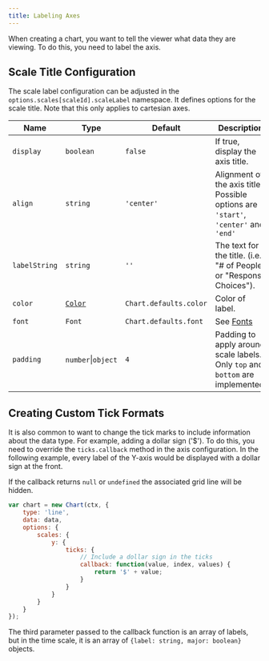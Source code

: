 ```yaml
---
title: Labeling Axes
---
```


When creating a chart, you want to tell the viewer what data they are viewing. To do this, you need to label the axis.

## Scale Title Configuration

The scale label configuration can be adjusted in the `options.scales[scaleId].scaleLabel` namespace. It defines options for the scale title. Note that this only applies to cartesian axes.

| Name | Type | Default | Description
| ---- | ---- | ------- | -----------
| `display` | `boolean` | `false` | If true, display the axis title.
| `align` | `string` | `'center'` | Alignment of the axis title. Possible options are `'start'`, `'center'` and `'end'`
| `labelString` | `string` | `''` | The text for the title. (i.e. "# of People" or "Response Choices").
| `color` | [`Color`](../general/colors.md) | `Chart.defaults.color` | Color of label.
| `font` | `Font` | `Chart.defaults.font` | See [Fonts](../general/fonts.md)
| `padding` | `number`\|`object` | `4` | Padding to apply around scale labels. Only `top` and `bottom` are implemented.

## Creating Custom Tick Formats

It is also common to want to change the tick marks to include information about the data type. For example, adding a dollar sign ('$'). To do this, you need to override the `ticks.callback` method in the axis configuration.
In the following example, every label of the Y-axis would be displayed with a dollar sign at the front.

If the callback returns `null` or `undefined` the associated grid line will be hidden.

```javascript
var chart = new Chart(ctx, {
    type: 'line',
    data: data,
    options: {
        scales: {
            y: {
                ticks: {
                    // Include a dollar sign in the ticks
                    callback: function(value, index, values) {
                        return '$' + value;
                    }
                }
            }
        }
    }
});
```

The third parameter passed to the callback function is an array of labels, but in the time scale, it is an array of `{label: string, major: boolean}` objects.
